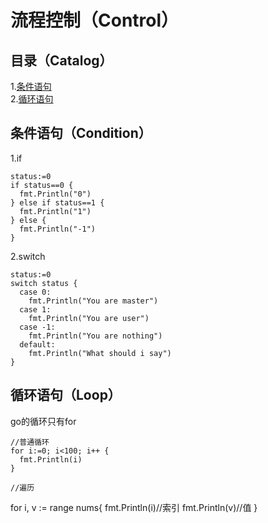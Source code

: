 # 流程控制（Control）
## 目录（Catalog）
1.[条件语句](#条件语句condition)</br>
2.[循环语句](#循环语句loop)</br>
## 条件语句（Condition）
1.if</br>
```
status:=0
if status==0 {
  fmt.Println("0")
} else if status==1 {
  fmt.Println("1")
} else {
  fmt.Println("-1")
}
```
2.switch
```
status:=0
switch status {
  case 0:
    fmt.Println("You are master")
  case 1:
    fmt.Println("You are user")
  case -1:
    fmt.Println("You are nothing")
  default:
    fmt.Println("What should i say")
}
```
## 循环语句（Loop）
go的循环只有for</br>
```
//普通循环
for i:=0; i<100; i++ {
  fmt.Println(i)
}

//遍历
```
for i, v := range nums{
  fmt.Println(i)//索引
  fmt.Println(v)//值
}
```
